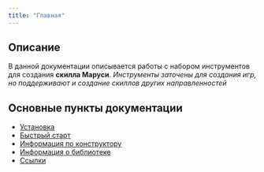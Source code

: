 ```yaml
---
title: "Главная"
---
```


## Описание
В данной документации описывается работы с набором инструментов для создания **скилла Маруси**. 
*Инструменты заточены для создания игр, но поддерживают и создание скиллов других направленностей* 

## Основные пункты документации
- [Установка](./install.md)
- [Быстрый старт](./manual.md)
- [Информация по конструктору](./script.md)
- [Информация о библиотеке](./lib_info.md)
- [Ссылки](./links.md)

